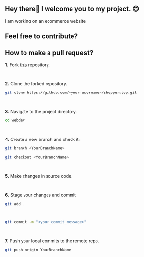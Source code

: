 ## Hey there:wave:  I welcome you to my project. 😊

I am working on an ecommerce website 

## Feel free  to contribute?


## How to make a pull request?

**1.** Fork [this](https://github.com/abhishek213-alb/Shoppersstop) repository.

<br> 

**2.** Clone the forked repository.
<br> 
```bash
git clone https://github.com/<your-username>/shopperstop.git
```

<br> 

**3.** Navigate to the project directory.
<br> 
```bash
cd webdev
```

<br> 

**4.** Create a new branch and check it:
<br> 
```bash
git branch <YourBranchName>
```
```bash
git checkout <YourBranchName>
```
<br> 

**5.** Make changes in source code.

<br> 

**6.** Stage your changes and commit
<br>

```bash
git add .
```
<br>

```bash
git commit -m "<your_commit_message>"
```

<br> 

**7.** Push your local commits to the remote repo.
<br> 
```bash
git push origin YourBranchName
```

<br> 

